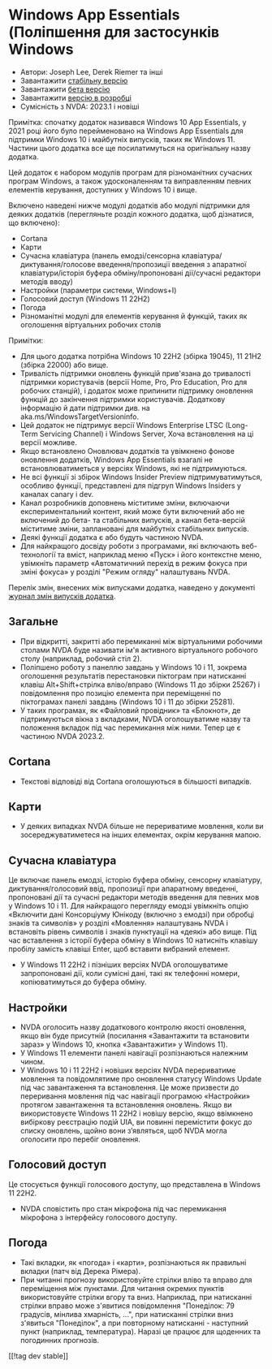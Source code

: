 # Windows App Essentials (Поліпшення для застосунків Windows #

* Автори: Joseph Lee, Derek Riemer та інші
* Завантажити [стабільну версію][1]
* Завантажити [бета версію][2]
* Завантажити [версію в розробці][3]
* Сумісність з NVDA: 2023.1 і новіші

Примітка: спочатку додаток називався Windows 10 App Essentials, у 2021 році
його було перейменовано на Windows App Essentials для підтримки Windows 10 і
майбутніх випусків, таких як Windows 11. Частини цього додатка все ще
посилатимуться на оригінальну назву додатка.

Цей додаток є набором модулів програм для різноманітних сучасних програм
Windows, а також удосконаленням та виправленням певних елементів керування,
доступних у Windows 10 і вище.

Включено наведені нижче модулі додатків або модулі підтримки для деяких
додатків (перегляньте розділ кожного додатка, щоб дізнатися, що включено):

* Cortana
* Карти
* Сучасна клавіатура (панель емодзі/сенсорна клавіатура/диктування/голосове
  введення/пропозиції введення з апаратної клавіатури/історія буфера
  обміну/пропоновані дії/сучасні редактори методів вводу)
* Настройки (параметри системи, Windows+I)
* Голосовий доступ (Windows 11 22H2)
* Погода
* Різноманітні модулі для елементів керування й функцій, таких як оголошення
  віртуальних робочих столів

Примітки:

* Для цього додатка потрібна Windows 10 22H2 (збірка 19045), 11 21H2 (збірка
  22000) або вище.
* Тривалість підтримки оновлень функцій прив'язана до тривалості підтримки
  користувачів (версії Home, Pro, Pro Education, Pro для робочих станцій), і
  додаток може припинити підтримку оновлення функцій до закінчення підтримки
  користувачів. Додаткову інформацію й дати підтримки див. на
  aka.ms/WindowsTargetVersioninfo.
* Цей додаток не підтримує версії Windows Enterprise LTSC (Long-Term
  Servicing Channel) і Windows Server, Хоча встановлення на ці версії
  можливе.
* Якщо встановлено Оновлювач додатків та увімкнено фонове оновлення
  додатків, Windows App Essentials взагалі не встановлюватиметься у версіях
  Windows, які не підтримуються.
* Не всі функції зі збірок Windows Insider Preview підтримуватимуться,
  особливо функції, представлені для підгруп Windows Insiders у каналах
  canary і dev.
* Канал розробників доповнень міститиме зміни, включаючи експериментальний
  контент, який може бути включений або не включений до бета- та стабільних
  випусків, а канал бета-версій міститиме зміни, заплановані для майбутніх
  стабільних випусків.
* Деякі функції додатка є або будуть частиною NVDA.
* Для найкращого досвіду роботи з програмами, які включають веб-технології
  та вміст, наприклад меню «Пуск» і його контекстне меню, увімкніть параметр
  «Автоматичний перехід в режим фокуса при зміні фокуса» у розділі "Режим
  огляду" налаштувань NVDA.

Перелік змін, внесених між випусками додатка, наведено у документі [журнал
змін випусків додатка][4].

## Загальне

* При відкритті, закритті або перемиканні між віртуальними робочими столами
  NVDA буде називати ім'я активного віртуального робочого столу (наприклад,
  робочий стіл 2).
* Поліпшено роботу з панеллю завдань у Windows 10 і 11, зокрема оголошення
  результатів перестановки піктограм при натисканні клавіш Alt+Shift+стрілка
  вліво/вправо (Windows 11 до збірки 25267) і повідомлення про позицію
  елемента при переміщенні по піктограмах панелі завдань (Windows 10 і 11 до
  збірки 25281).
* У таких програмах, як «Файловий провідник» та «Блокнот», де підтримуються
  вікна з вкладками, NVDA оголошуватиме назву та положення вкладок під час
  перемикання між ними. Тепер це є частиною NVDA 2023.2.

## Cortana

* Текстові відповіді від Cortana оголошуються в більшості випадків.

## Карти

* У деяких випадках NVDA більше не перериватиме мовлення, коли ви
  зосереджуватиметеся на інших елементах, окрім керування мапою.

## Сучасна клавіатура

Це включає панель емодзі, історію буфера обміну, сенсорну клавіатуру,
диктування/голосовий ввід, пропозиції при апаратному введенні, пропоновані
дії та сучасні редактори методів введення для певних мов у Windows 10 і
11. Для найкращого перегляду емодзі увімкніть опцію «Включити дані
Консорціуму Юнікоду (включно з емодзі) при обробці знаків та символів» у
розділі «Мовлення» налаштувань NVDA і встановіть рівень символів і знаків
пунктуації на «деякі» або вище. Під час вставлення з історії буфера обміну в
Windows 10 натисніть клавішу пробілу замість клавіші Enter, щоб вставити
вибраний елемент.

* У Windows 11 22H2 і пізніших версіях NVDA оголошуватиме запропоновані дії,
  коли сумісні дані, такі як телефонні номери, копіюватимуться до буфера
  обміну.

## Настройки

* NVDA оголосить назву додаткового контролю якості оновлення, якщо він буде
  присутній (посилання «Завантажити та встановити зараз» у Windows 10,
  кнопка «Завантажити» у Windows 11).
* У Windows 11 елементи панелі навігації розпізнаються належним чином.
* У Windows 10 і 11 22H2 і новіших версіях NVDA перериватиме мовлення та
  повідомлятиме про оновлення статусу Windows Update під час завантаження та
  встановлення. Це може призвести до переривання мовлення під час навігації
  програмою «Настройки» протягом завантаження та встановлення оновлень. Якщо
  ви використовуєте Windows 11 22H2 і новішу версію, якщо ввімкнено
  вибіркову реєстрацію подій UIA, ви повинні перемістити фокус до списку
  оновлень, щойно вони з’являться, щоб NVDA могла оголосити про перебіг
  оновлення.

## Голосовий доступ

Це стосується функції голосового доступу, що представлена в Windows 11 22H2.

* NVDA сповістить про стан мікрофона під час перемикання мікрофона з
  інтерфейсу голосового доступу.

## Погода

* Такі вкладки, як «погода» і «карти», розпізнаються як правильні вкладки
  (патч від Дерека Рімера).
* При читанні прогнозу використовуйте стрілки вліво та вправо для
  переміщення між пунктами. Для читання окремих пунктів використовуйте
  стрілки вгору та вниз. Наприклад, при натисканні стрілки вправо може
  з'явитися повідомлення "Понеділок: 79 градусів, мінлива хмарність, ...",
  при натисканні стрілки вниз з'явиться "Понеділок", а при повторному
  натисканні - наступний пункт (наприклад, температура). Наразі це працює
  для щоденних та погодинних прогнозів.

[[!tag dev stable]]

[1]: https://www.nvaccess.org/addonStore/legacy?file=wintenApps

[2]: https://www.nvaccess.org/addonStore/legacy?file=wintenApps-beta

[3]: https://www.nvaccess.org/addonStore/legacy?file=wintenApps-dev

[4]: https://github.com/josephsl/wintenapps/wiki/w10changelog
